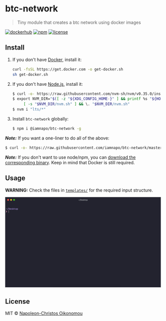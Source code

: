 # btc-network

> Tiny module that creates a btc network using docker images

[![dockerhub](https://img.shields.io/badge/-iamnapo/btc--network-1388c6?logo=docker&logoColor=white&style=for-the-badge&label=)](https://cloud.docker.com/repository/docker/iamnapo/btc-network)
[![npm](https://img.shields.io/npm/v/@iamnapo/btc-network.svg?style=for-the-badge&logo=npm&label=)](https://www.npmjs.com/package/@iamnapo/btc-network)
[![license](https://img.shields.io/github/license/iamnapo/btc-network.svg?style=for-the-badge)](./LICENSE)

## Install

1. If you don't have [Docker](https://www.docker.com/), install it:

   ```sh
   curl -fsSL https://get.docker.com -o get-docker.sh
   sh get-docker.sh
   ```

2. If you don't have [Node.js](https://nodejs.org/en/), install it:

   ```sh
   $ curl -o- https://raw.githubusercontent.com/nvm-sh/nvm/v0.35.0/install.sh | bash
   $ export NVM_DIR="$([ -z "${XDG_CONFIG_HOME-}" ] && printf %s "${HOME}/.nvm" || printf %s "${XDG_CONFIG_HOME}/nvm")"
   		[ -s "$NVM_DIR/nvm.sh" ] && \. "$NVM_DIR/nvm.sh"
   $ nvm i "lts/*"
   ```

3. Install `btc-network` globally:

   ```sh
   $ npm i @iamnapo/btc-network -g
   ```

**_Note:_** If you want a one-liner to do all of the above:

   ```sh
   $ curl -o- https://raw.githubusercontent.com/iamnapo/btc-network/master/install.sh | bash
   ```

**_Note:_** If you don't want to use node/npm, you can [download the corresponding binary](https://github.com/iamnapo/btc-network/releases/latest). Keep in mind that Docker is still required.

## Usage

**WARNING:** Check the files in [`templates/`](./templates) for the required input structure.

![Usage](./usage.gif)

## License

MIT © [Napoleon-Christos Oikonomou](https://iamnapo.me)
